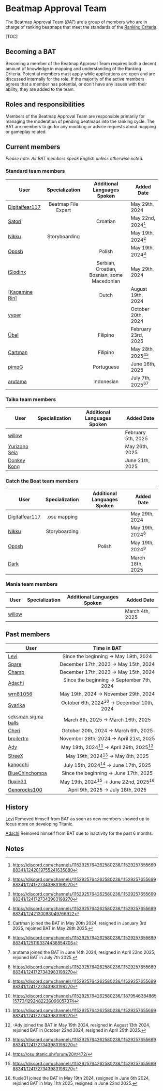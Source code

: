 # Beatmap Approval Team

The Beatmap Approval Team (_BAT_) are a group of members who are in charge of ranking beatmaps that meet the standards of the [Ranking Criteria](https://github.com/osuTitanic/wiki/blob/main/wiki/Ranking_Criteria/en.md).

[TOC]

## Becoming a BAT

Becoming a member of the Beatmap Approval Team requires both a decent amount of knowledge in mapping and understanding of the Ranking Criteria. Potential members must apply while applications are open and are discussed internally for the role. If the majority of the active members agrees that a member has potential, or don't have any issues with their ability, they are added to the team.


## Roles and responsibilities

Members of the Beatmap Approval Team are responsible primarily for managing the moderation of pending beatmaps into the ranking cycle. The BAT are members to go for any modding or advice requests about mapping or gameplay related.


## Current members

*Please note: All BAT members speak English unless otherwise noted.*


### Standard team members

User | Specialization | Additional Languages Spoken | Added Date
---|:---:|:---:|---
[Digitalfear117](https://osu.titanic.sh/u/809)  | Beatmap File Expert |                                             | May 29th, 2024
[Satori](https://osu.titanic.sh/u/810)          |                     | Croatian                                    | May 22nd, 2024[^3]
[Nikku](https://osu.titanic.sh/u/811)           | Storyboarding       |                                             | May 19th, 2024[^1]
[Oposh](https://osu.titanic.sh/u/829)           |                     | Polish                                      | May 19th, 2024[^1]
[iSlodinx](https://osu.titanic.sh/u/869)        |                     | Serbian, Croatian, Bosnian, some Macedonian | May 29th, 2024
[[Kagamine Rin]](https://osu.titanic.sh/u/813)  |                     | Dutch                                       | August 19th, 2024
[vyper](https://osu.titanic.sh/u/69)            |                     |                                             | October 20th, 2024
[Übel](https://osu.titanic.sh/u/593)            |                     | Filipino                                    | February 23rd, 2025
[Cartman](https://osu.titanic.sh/u/857)         |                     | Filipino                                    | May 28th, 2025[^2][^9]
[pimpG](https://osu.titanic.sh/u/2719)          |                     | Portuguese                                  | June 16th, 2025
[arutama](https://osu.titanic.sh/u/905)         |                     | Indonesian                                  | July 7th, 2025[^4][^10]


### Taiko team members

User | Specialization | Additional Languages Spoken | Added Date
---|:---:|:---:|---
[willow](https://osu.titanic.sh/u/1088)         |   |          | February 5th, 2025
[Yurizono Seia](https://osu.titanic.sh/u/2168)  |   |          | May 26th, 2025
[Donkey Kong](https://osu.titanic.sh/u/1091)    |   |          | June 21th, 2025


### Catch the Beat team members
User | Specialization | Additional Languages Spoken | Added Date
---|:---:|:---:|---
[Digitalfear117](https://osu.titanic.sh/u/809)  | .osu mapping  |        | May 29th, 2024
[Nikku](https://osu.titanic.sh/u/811)           | Storyboarding |        | May 19th, 2024[^1]
[Oposh](https://osu.titanic.sh/u/829)           |               | Polish | May 19th, 2024[^1]
[Dark](https://osu.titanic.sh/u/812)            |               |        | March 18th, 2025


### Mania team members
User | Specialization | Additional Languages Spoken | Added Date
---|:---:|:---:|---
[willow](https://osu.titanic.sh/u/1088)        |   |                            | March 4th, 2025


## Past members

User | Time in BAT
---|:---:
[Levi](https://osu.titanic.sh/u/2) | Since the beginning -> May 19th, 2024
[Spare](https://osu.titanic.sh/u/92) | December 17th, 2023 -> May 15th, 2024
[Champ](https://osu.titanic.sh/u/96) | December 17th, 2023 -> May 15th, 2024
[Adachi](https://osu.titanic.sh/u/39) | Since the beginning -> September 7th, 2024
[wrn81056](https://osu.titanic.sh/u/645) | May 19th, 2024 -> November 29th, 2024
[Syarika](https://osu.titanic.sh/u/1730) | October 6th, 2024[^7] -> December 10th, 2024
[seksman sigma balls](https://osu.titanic.sh/u/2153) | March 8th, 2025 -> March 16th, 2025
[Cheri](https://osu.titanic.sh/u/1753) | October 20th, 2024 -> March 6th, 2025
[broilertm](https://osu.titanic.sh/u/989) | November 28th, 2024 -> April 21st, 2025
[Ady](https://osu.titanic.sh/u/821) | May 19th, 2024[^1] -> April 29th, 2025[^6]
[StreeX](https://osu.titanic.sh/u/67) | May 19th, 2024[^1] -> May 8th, 2025
[kanocchi](https://osu.titanic.sh/u/943) | July 15th, 2024[^5] -> June 17th, 2025
[BlueChinchompa](https://osu.titanic.sh/u/40) | Since the beginning -> June 17th, 2025
[fluxie31](https://osu.titanic.sh/u/517) | May 19th, 2024[^1] -> June 22nd, 2025[^8]
[Genorocks100](https://osu.titanic.sh/u/1853) | April 9th, 2025 -> July 18th, 2025


## History

[Levi](https://osu.titanic.sh/u/2) Removed himself from BAT as soon as new members showed up to focus more on developing Titanic.

[Adachi](https://osu.titanic.sh/u/39) Removed himself from BAT due to inactivity for the past 6 months.


## Notes
[^1]: https://discord.com/channels/1152925764262580236/1152925765566988341/1241727343983198270
[^2]: https://discord.com/channels/1152925764262580236/1152925765566988341/1242130083049766922
[^3]: https://discord.com/channels/1152925764262580236/1152925765566988341/1242819755241635880
[^4]: https://discord.com/channels/1152925764262580236/1152925765566988341/1251193374438854706
[^5]: https://osu.titanic.sh/forum/20/t/472/
[^6]: -Ady joined the BAT in May 19th 2024, resigned in August 13th 2024, rejoined BAT in October 22nd 2024, resigned in April 29th 2025.
[^7]: https://discord.com/channels/1152925764262580236/1187954638486515773/1292482236096057374
[^8]: fluxie31 joined the BAT in May 19th 2024, resigned in June 6th 2024, rejoined BAT in May 11th 2025, resigned in June 22nd 2025.
[^9]: Cartman joined the BAT in May 20th 2024, resigned in January 3rd 2025, rejoined BAT in May 28th 2025.
[^10]: arutama joined the BAT in June 14th 2024, resigned in April 22nd 2025, rejoined BAT in July 7th 2025.

<!-- I used https://web.archive.org/web/20120614084710/http://osu.ppy.sh/wiki/Beatmap_Appreciation_Team as a base -Nikku-->
